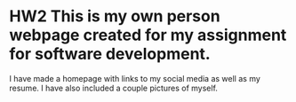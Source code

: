 # HW2 This is my own person webpage created for my assignment for software development. 
I have made a homepage with links to my social media as well as my resume.
I have also included a couple pictures of myself.
